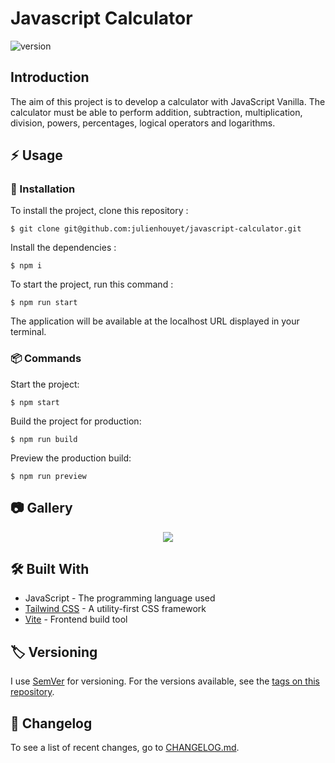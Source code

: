 # Javascript Calculator

![version](https://img.shields.io/badge/version-0.2.0-blue.svg)

## Introduction

The aim of this project is to develop a calculator with JavaScript Vanilla. The calculator must be able to perform addition, subtraction, multiplication, division, powers, percentages, logical operators and logarithms.

## :zap: Usage

###  :electric_plug: Installation

To install the project, clone this repository :

```shell
$ git clone git@github.com:julienhouyet/javascript-calculator.git
```

Install the dependencies :

```shell
$ npm i
```

To start the project, run this command :

```shell
$ npm run start
```

The application will be available at the localhost URL displayed in your terminal.

###  :package: Commands

Start the project:

```shell
$ npm start
```

Build the project for production:

```shell
$ npm run build
```

Preview the production build:

```shell
$ npm run preview
```

##  :camera: Gallery

<p align="center">
  <img src="https://i.postimg.cc/ZnK6vDp0/javascript-calculator.png">
</p>

## :hammer_and_wrench: Built With

- JavaScript - The programming language used
- [Tailwind CSS](https://tailwindcss.com/) - A utility-first CSS framework
- [Vite](https://vitejs.dev/) - Frontend build tool

## :label: Versioning

I use [SemVer](http://semver.org/) for versioning. For the versions available, see the [tags on this repository](https://github.com/julienhouyet/javascript-calculator/tags).

## :memo: Changelog

To see a list of recent changes, go to [CHANGELOG.md](CHANGELOG.md).